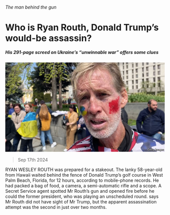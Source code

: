 ###### The man behind the gun

# Who is Ryan Routh, Donald Trump’s would-be assassin? 

##### His 291-page screed on Ukraine’s “unwinnable war” offers some clues 

![image](images/20240921_USP701.jpg) 

> Sep 17th 2024 

RYAN WESLEY ROUTH was prepared for a stakeout. The lanky 58-year-old from Hawaii waited behind the fence of Donald Trump’s golf course in West Palm Beach, Florida, for 12 hours, according to mobile-phone records. He had packed a bag of food, a camera, a semi-automatic rifle and a scope. A Secret Service agent spotted Mr Routh’s gun and opened fire before he could  the former president, who was playing an unscheduled round.  says Mr Routh did not have sight of Mr Trump, but the apparent assassination attempt was the second in just over two months. 

